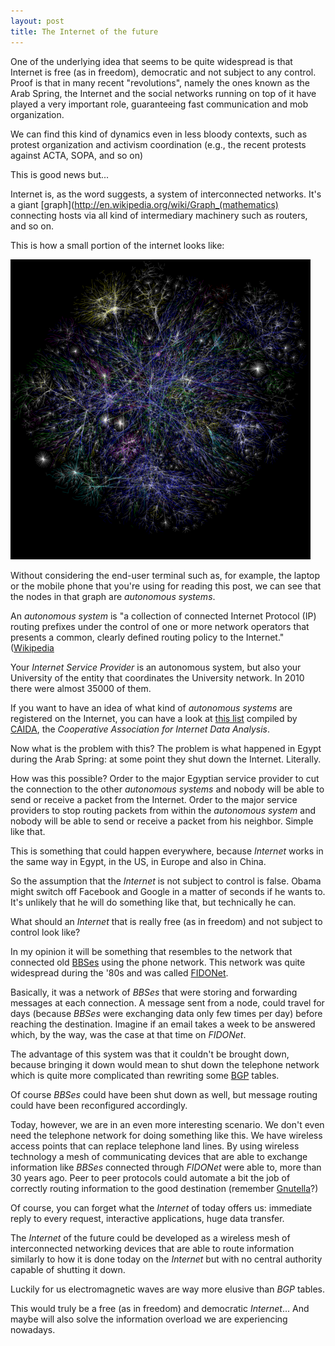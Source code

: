 ```yaml
---
layout: post
title: The Internet of the future
---
```


One of the underlying idea that seems to be quite widespread is that Internet is free (as in freedom), democratic and not subject to any control. Proof is that in many recent "revolutions", namely the ones known as the Arab Spring, the Internet and the social networks running on top of it have played a very important role, guaranteeing fast communication and mob organization.

We can find this kind of dynamics even in less bloody contexts, such as protest organization and activism coordination (e.g., the recent protests against ACTA, SOPA, and so on)

This is good news but...

Internet is, as the word suggests, a system of interconnected networks. It's a giant [graph](http://en.wikipedia.org/wiki/Graph_(mathematics) connecting hosts via all kind of intermediary machinery such as routers, and so on.

This is how a small portion of the internet looks like:

[![The Internet as a graph](/images/internet.png)](http://en.wikipedia.org/wiki/Network_mapping)

Without considering the end-user terminal such as, for example, the laptop or the mobile phone that you're using for reading this post, we can see that the nodes in that graph are *autonomous systems*.

An *autonomous system* is "a collection of connected Internet Protocol (IP) routing prefixes under the control of one or more network operators that presents a common, clearly defined routing policy to the Internet." ([Wikipedia](http://en.wikipedia.org/wiki/Autonomous_system_(Internet))

Your *Internet Service Provider* is an autonomous system, but also your University of the entity that coordinates the University network. In 2010 there were almost 35000 of them.

If you want to have an idea of what kind of *autonomous systems* are registered on the Internet, you can have a look at [this list](http://as-rank.caida.org/?mode0=as-dump-info) compiled by [CAIDA](http://www.caida.org), the *Cooperative Association for Internet Data Analysis*.

Now what is the problem with this? The problem is what happened in Egypt during the Arab Spring: at some point they shut down the Internet. Literally.

How was this possible? Order to the major Egyptian service provider to cut the connection to the other *autonomous systems* and nobody will be able to send or receive a packet from the Internet. Order to the major service providers to stop routing packets from within the *autonomous system* and nobody will be able to send or receive a packet from his neighbor. Simple like that.

This is something that could happen everywhere, because *Internet* works in the same way in Egypt, in the US, in Europe and also in China.

So the assumption that the *Internet* is not subject to control is false. Obama might switch off Facebook and Google in a matter of seconds if he wants to. It's unlikely that he will do something like that, but technically he can.

What should an *Internet* that is really free (as in freedom) and not subject to control look like?

In my opinion it will be something that resembles to the network that connected old [BBSes](http://en.wikipedia.org/wiki/Bulletin_board_system) using the phone network. This network was quite widespread during the '80s and was called [FIDONet](http://en.wikipedia.org/wiki/FidoNet).

Basically, it was a network of *BBSes* that were storing and forwarding messages at each connection. A message sent from a node, could travel for days (because *BBSes* were exchanging data only few times per day) before reaching the destination. Imagine if an email takes a week to be answered which, by the way, was the case at that time on *FIDONet*.

The advantage of this system was that it couldn't be brought down, because bringing it down would mean to shut down the telephone network which is quite more complicated than rewriting some [BGP](http://en.wikipedia.org/wiki/Border_Gateway_Protocol) tables.

Of course *BBSes* could have been shut down as well, but message routing could have been reconfigured accordingly.

Today, however, we are in an even more interesting scenario. We don't even need the telephone network for doing something like this. We have wireless access points that can replace telephone land lines. By using wireless technology a mesh of communicating devices that are able to exchange information like *BBSes* connected through *FIDONet* were able to, more than 30 years ago. Peer to peer protocols could automate a bit the job of correctly routing information to the good destination (remember [Gnutella](http://en.wikipedia.org/wiki/Gnutella)?)

Of course, you can forget what the *Internet* of today offers us: immediate reply to every request, interactive applications, huge data transfer.

The *Internet* of the future could be developed as a wireless mesh of interconnected networking devices that are able to route information similarly to how it is done today on the *Internet* but with no central authority capable of shutting it down.

Luckily for us electromagnetic waves are way more elusive than *BGP* tables.

This would truly be a free (as in freedom) and democratic *Internet*... And maybe will also solve the information overload we are experiencing nowadays.

  
